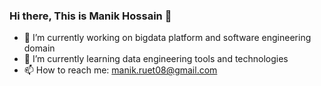 ### Hi there, This is Manik Hossain 👋


- 🔭 I’m currently working on bigdata platform and software engineering domain
- 🌱 I’m currently learning data engineering tools and technologies
- 📫 How to reach me: manik.ruet08@gmail.com
